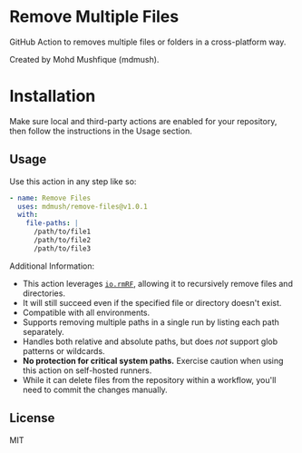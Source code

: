 # Remove Multiple Files

GitHub Action to removes multiple files or folders in a cross-platform way.

Created by Mohd Mushfique (mdmush).

# Installation

Make sure local and third-party actions are enabled for your repository, then follow the instructions in the Usage section.

## Usage

Use this action in any step like so:

```yaml
- name: Remove Files
  uses: mdmush/remove-files@v1.0.1
  with:
    file-paths: |
      /path/to/file1
      /path/to/file2
      /path/to/file3
```

Additional Information:

- This action leverages [`io.rmRF`](https://github.com/actions/toolkit/tree/master/packages/io#rm--rf), allowing it to recursively remove files and directories.
- It will still succeed even if the specified file or directory doesn't exist.
- Compatible with all environments.
- Supports removing multiple paths in a single run by listing each path separately.
- Handles both relative and absolute paths, but does _not_ support glob patterns or wildcards.
- **No protection for critical system paths.** Exercise caution when using this action on self-hosted runners.
- While it can delete files from the repository within a workflow, you'll need to commit the changes manually.

## License

MIT
